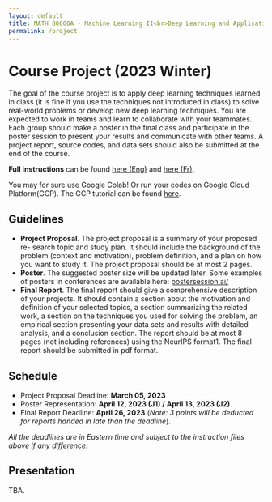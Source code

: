 ```yaml
---
layout: default
title: MATH 80600A - Machine Learning II<br>Deep Learning and Applications
permalink: /project
---
```


# Course Project (2023 Winter)

The goal of the course project is to apply deep learning techniques learned in class (it is fine if you use the techniques not introduced in class) to solve real-world problems or develop new deep learning techniques. You are expected to work in teams and learn to collaborate with your teammates. Each group should make a poster in the final class and participate in the poster session to present your results and communicate with other teams. A project report, source codes, and data sets should also be submitted at the end of the course.

**Full instructions** can be found [here (Eng)](https://www.dropbox.com/s/v27025efpsfh6vk/Instructions_on_Course_Projects_Deep_Learning.pdf?dl=0) and [here (Fr)](https://www.dropbox.com/s/aq42mxdaci510hq/Instructions%20sur%20les%20projets%20de%20cours.pdf?dl=0).

You may for sure use Google Colab! Or run your codes on Google Cloud Platform(GCP). The GCP tutorial can be found [here](https://www.dropbox.com/s/85e0ci48ruue0rm/Deep_Learning_and_Applications.pdf?dl=0).


## Guidelines

- **Project Proposal**. The project proposal is a summary of your proposed re- search topic and study plan. It should include the background of the problem (context and motivation), problem definition, and a plan on how you want to study it. The project proposal should be at most 2 pages.
- **Poster**. The suggested poster size will be updated later. Some examples of posters in conferences are available here: [postersession.ai/](https://postersession.ai/)
- **Final Report**. The final report should give a comprehensive description of your projects. It should contain a section about the motivation and definition of your selected topics, a section summarizing the related work, a section on the techniques you used for solving the problem, an empirical section presenting your data sets and results with detailed analysis, and a conclusion section. The report should be at most 8 pages (not including references) using the NeurIPS format1. The final report should be submitted in pdf format. 



## Schedule

- Project Proposal Deadline: **March 05, 2023**
- Poster Representation: **April 12, 2023 (J1) / April 13, 2023 (J2)**.
- Final Report Deadline: **April 26, 2023** (*Note: 3 points will be deducted for reports handed in late than the deadline*).

*All the deadlines are in Eastern time and subject to the instruction files above if any difference.*



## Presentation

TBA.

<!-- 
- **Proposal due**: Feb. 28th
- **Poster due**:
    - J1: Apr. 8th
    - J2: Apr. 16th
- **Final report due**: Apr. 25th
    - Note: 3 points will be deducted for late submission.

## Groups for Course Projects

The groups for course projects can be found at the Google sheet for [J1](https://docs.google.com/spreadsheets/d/1K3P8F2C3-vh0MSxoQ90IbeFY_gPegZ6_hM1So0p9UEU/edit?pli=1#gid=0) and [J2](https://docs.google.com/spreadsheets/d/1SaZE6dXDCf_uZBDEK0TAdIAUdsdMbqnnWu8ujJzHwrk/edit#gid=0). -->


<!----
## List of References

1. **Transformers for text classification**<br>
  In class, we have learned several advanced deep learning models for NLP, such as the transformers. Recently, there are many studies trying to train transformers on large unlabeled text corpora. After that, those pre-trained models can be easily fine-tuned on specific tasks by using a small amount of labeled data. Such models (e.g., BERT, XLNet) have been proved to achieve state-of-the-art results on many NLP tasks. In this project, students are encouraged to run those models on a sentence classification task.

2. **GNNs for heterogeneous graphs**<br>	
  In class, we have learned several graph neural networks (GNNs), which can effectively learn node representations on homogeneous graphs, where there is only a single type of edge. However, in many real-world graphs, multiple types of edges exist, and most existing GNNs cannot apply to such graphs. In this project, students are encouraged to design a GNN model which can deal with heterogeneous graphs.

3. **Deep learning for recommender systems**<br>
  In class, we have learned several deep learning models for recommender systems. In this project, students will focus on the simplest setting, i.e., implicit feedback, and they are encouraged to design and implement a deep learning model for implicit feedback. The movielens dataset will be used for evaluating their models.

4. **Image generation**<br>	
  In class, we have learned several deep generative models, which can be used for image generation. In this project, students are encouraged to implement one of these models, and run the model on an image dataset, such as MNIST and CIFAR-100.
----->
